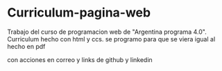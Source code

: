# Curriculum-pagina-web
Trabajo del curso de programacion web de "Argentina programa 4.0". Curriculum hecho con html y ccs. se programo para que se viera igual al hecho en pdf

con acciones en correo y links de github y linkedin
